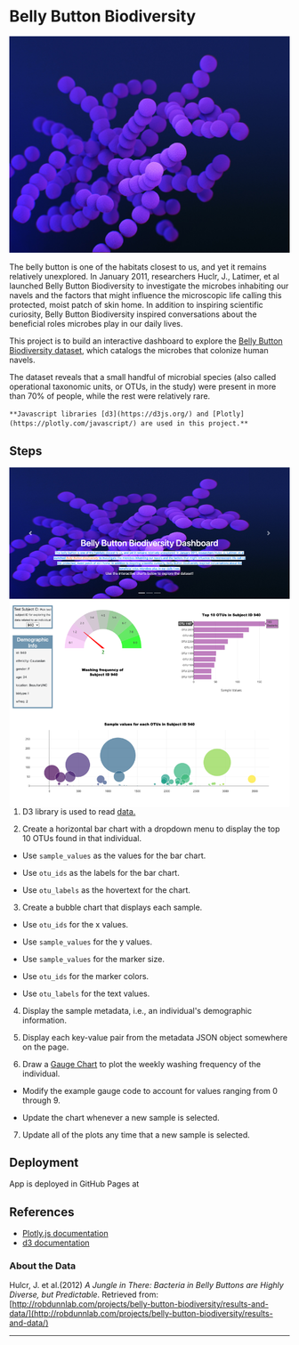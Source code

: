 # Belly Button Biodiversity

![Bacteria by filterforge.com](Images/bacteria1.jpg)

The belly button is one of the habitats closest to us, and yet it remains relatively unexplored. In January 2011, researchers Huclr, J., Latimer, et al launched Belly Button Biodiversity to investigate the microbes inhabiting our navels and the factors that might influence the microscopic life calling this protected, moist patch of skin home. In addition to inspiring scientific curiosity, Belly Button Biodiversity inspired conversations about the beneficial roles microbes play in our daily lives.

This project is to build an interactive dashboard to explore the [Belly Button Biodiversity dataset](http://robdunnlab.com/projects/belly-button-biodiversity/), which catalogs the microbes that colonize human navels.

The dataset reveals that a small handful of microbial species (also called operational taxonomic units, or OTUs, in the study) were present in more than 70% of people, while the rest were relatively rare.

`**Javascript libraries [d3](https://d3js.org/) and [Plotly](https://plotly.com/javascript/) are used in this project.**`

## Steps

<p>
<img align="right" src="Images/webpage.png" 
       style={{ width: 80, float: 'right' }}/>


1. D3 library is used to read [data.](data/samples.json)

2. Create a horizontal bar chart with a dropdown menu to display the top 10 OTUs found in that individual.

* Use `sample_values` as the values for the bar chart.

* Use `otu_ids` as the labels for the bar chart.

* Use `otu_labels` as the hovertext for the chart.


3. Create a bubble chart that displays each sample.

* Use `otu_ids` for the x values.

* Use `sample_values` for the y values.

* Use `sample_values` for the marker size.

* Use `otu_ids` for the marker colors.

* Use `otu_labels` for the text values.



4. Display the sample metadata, i.e., an individual's demographic information.

5. Display each key-value pair from the metadata JSON object somewhere on the page.

6. Draw a [Gauge Chart](https://plot.ly/javascript/gauge-charts/) to plot the weekly washing frequency of the individual.

* Modify the example gauge code to account for values ranging from 0 through 9.

* Update the chart whenever a new sample is selected.

7. Update all of the plots any time that a new sample is selected.
</p>

## Deployment

App is deployed in GitHub Pages at 

## References

* [Plotly.js documentation](https://plot.ly/javascript/)
* [d3 documentation](https://d3js.org/)

### About the Data

Hulcr, J. et al.(2012) _A Jungle in There: Bacteria in Belly Buttons are Highly Diverse, but Predictable_. Retrieved from: [http://robdunnlab.com/projects/belly-button-biodiversity/results-and-data/](http://robdunnlab.com/projects/belly-button-biodiversity/results-and-data/)

- - -

